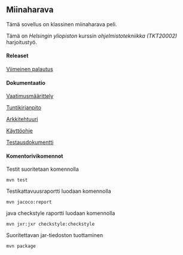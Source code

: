 ## Miinaharava

Tämä sovellus on klassinen miinaharava peli.

Tämä on *Helsingin yliopiston* kurssin *ohjelmistotekniikka (_TKT20002_)* harjoitustyö.

#### Releaset

[Viimeinen palautus](https://github.com/Vesulius/ot-harjoitustyo/releases/tag/v3)

#### Dokumentaatio
[Vaatimusmäärittely](https://github.com/Vesulius/ot-harjoitustyo/blob/master/dokumentaatio/vaatimusmaarittely.md)

[Tuntikirjanpito](https://github.com/Vesulius/ot-harjoitustyo/blob/master/dokumentaatio/tuntikirjanpito.md)

[Arkkitehtuuri](https://github.com/Vesulius/ot-harjoitustyo/blob/master/dokumentaatio/arkkitehtuuri.md)

[Käyttöohje](https://github.com/Vesulius/ot-harjoitustyo/blob/master/dokumentaatio/kayttoohje.md)

[Testausdokumentti](https://github.com/Vesulius/ot-harjoitustyo/blob/master/dokumentaatio/testaus.md)

#### Komentorivikomennot
Testit suoritetaan komennolla

```
mvn test
```

Testikattavuusraportti luodaan komennolla

```
mvn jacoco:report
``` 

java checkstyle raportti luodaan komennolla

```
mvn jxr:jxr checkstyle:checkstyle
``` 

Suoritettavan jar-tiedoston tuottaminen

```
mvn package
``` 
